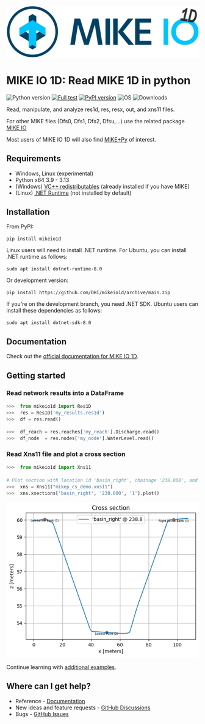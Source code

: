 ![logo](https://raw.githubusercontent.com/DHI/mikeio1d/main/images/logo/MIKE-IO-1D-Logo-Pos-RGB-nomargin.png)
# MIKE IO 1D: Read MIKE 1D in python
 ![Python version](https://img.shields.io/pypi/pyversions/mikeio1d.svg)
 [![Full test](https://github.com/DHI/mikeio1d/actions/workflows/full_test.yml/badge.svg)](https://github.com/DHI/mikeio1d/actions/workflows/full_test.yml)
[![PyPI version](https://badge.fury.io/py/mikeio1d.svg)](https://badge.fury.io/py/mikeio1d)
![OS](https://img.shields.io/badge/OS-Windows%20%7C%20Linux-blue)
![Downloads](https://img.shields.io/pypi/dm/mikeio1d)

Read, manipulate, and analyze res1d, res, resx, out, and xns11 files.

For other MIKE files (Dfs0, Dfs1, Dfs2, Dfsu,...) use the related package [MIKE IO](https://github.com/DHI/mikeio)

Most users of MIKE IO 1D will also find [MIKE+Py](https://github.com/DHI/mikepluspy) of interest.

## Requirements
* Windows, Linux (experimental)
* Python x64 3.9 - 3.13
* (Windows) [VC++ redistributables](https://support.microsoft.com/en-us/help/2977003/the-latest-supported-visual-c-downloads) (already installed if you have MIKE)
* (Linux) [.NET Runtime](https://learn.microsoft.com/en-us/dotnet/core/install/linux) (not installed by default)

## Installation

From PyPI: 

`pip install mikeio1d`

Linux users will need to install .NET runtime. For Ubuntu, you can install .NET runtime as follows:

`sudo apt install dotnet-runtime-8.0`

Or development version:

`pip install https://github.com/DHI/mikeio1d/archive/main.zip`

If you're on the development branch, you need .NET SDK. Ubuntu users can install these dependencies as follows:

`sudo apt install dotnet-sdk-8.0`

## Documentation

Check out the [official documentation for MIKE IO 1D](https://dhi.github.io/mikeio1d/).

## Getting started

### Read network results into a DataFrame
```python
>>>  from mikeio1d import Res1D
>>>  res = Res1D('my_results.res1d')
>>>  df = res.read()

>>>  df_reach = res.reaches['my_reach'].Discharge.read()
>>>  df_node  = res.nodes['my_node'].WaterLevel.read()
```

### Read Xns11 file and plot a cross section
```python
>>>  from mikeio1d import Xns11

# Plot section with location id 'basin_right', chainage '238.800', and topo id '1'.
>>>  xns = Xns11("mikep_cs_demo.xns11")
>>>  xns.xsections['basin_right', '238.800', '1'].plot()
```
![Geometry](https://raw.githubusercontent.com/DHI/mikeio1d/main/images/xns11_geometry.png)

Continue learning with [additional examples](https://dhi.github.io/mikeio1d/examples/res1d_basic.html).

## Where can I get help?

* Reference - [Documentation](https://dhi.github.io/mikeio1d/)
* New ideas and feature requests - [GitHub Discussions](http://github.com/DHI/mikeio1d/discussions) 
* Bugs - [GitHub Issues](http://github.com/DHI/mikeio1d/issues) 
